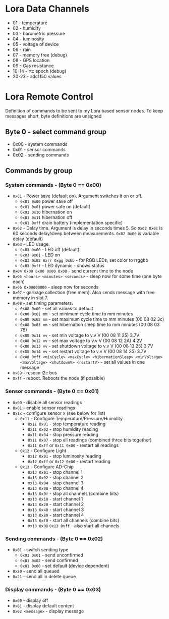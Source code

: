 # Lora Data Channels
* 01 - temperature
* 02 - humidity
* 03 - barometric pressure
* 04 - luminosity
* 05 - voltage of device
* 06 - rain
* 07 - memory free (debug)
* 08 - GPS location
* 09 - Gas resistance
* 10-14 - rtc epoch (debug)
* 20-23 - adc1150 values


# Lora Remote Control

Definition of commands to be sent to my Lora based sensor nodes. To keep messages short, byte definitions are unsigned

## Byte 0 - select command group
* 0x00 - system commands
* 0x01 - sensor commands
* 0x02 - sending commands


## Commands by group
### System commands - (Byte 0 == 0x00)
* `0x01` - Power save (default on). Argument switches it on or off.
  * `0x01 0x00` power save off
  * `0x01 0x01` power safe on (default)
  * `0x01 0x10` hibernation on
  * `0x01 0x11` hibernation off
  * `0x01 0xff` drain battery (implementation specific)
* `0x02` - Delay time. Argument is delay in seconds times 5. So `0x02 0x0c` is 60 seconds delay/sleep between measurements. `0x02 0x00` is variable delay (default)
* `0x03` - LED usage.
  * `0x03 0x00` - LED off (default)
  * `0x03 0x01` - LED on
  * `0x03 0x02 0xrr 0xgg 0xbb` - for RGB LEDs, set color to rrggbb
  * `0x03 0xff` - LED dynamic - shows status
* `0x04 0x00 0x00 0x00 0x00`  - send current time to the node
* `0x05 <hours> <minutes> <seconds>` - sleep now for some time (one byte each)
* `0x06 0x00000000` - sleep now for seconds
* `0x07` - garbage collection (free mem). Also sends message with free memory in slot 7.
* `0x08` - set timing parameters.
  * `0x08 0x00` - set all values to default
  * `0x08 0x01 mm` - set minimum cycle time to mm minutes
  * `0x08 0x02 mm` - set maximum cycle time to mm minutes (00 08 02 3c)
  * `0x08 0x03 mm` - set hibernation sleep time to mm minutes (00 08 03 78)
  * `0x08 0x11 vv` - set min voltage to v.v V (00 08 11 25) 3.7V
  * `0x08 0x12 vv` - set max voltage to v.v V (00 08 12 2A) 4.2V
  * `0x08 0x13 vv` - set shutdown voltage to v.v V (00 08 13 25) 3.7V
  * `0x08 0x14 vv` - set restart  voltage to v.v V (00 08 14 25) 3.7V
  * `0x08 0xff <minCycle> <maxCycle> <hibernationSleep> <minVoltage> <maxVoltage> <shutdownV> <restartV>` - set all values in one message
* `0x09` - rescan i2c bus
* `0xff` - reboot. Reboots the node (if possible)

### Sensor commands - (Byte 0 == 0x01)
* `0x00` - disable all sensor readings
* `0x01` - enable sensor readings
* `0x1x` - configure sensor x (see below for list)
  * `0x11` - Configure Temperature/Pressure/Humidity
    * `0x11 0x01` - stop temperature reading
    * `0x11 0x02` - stop humidity reading
    * `0x11 0x04` - stop pressure reading
    * `0x11 0x07` - stop all readings (combined three bits together)
    * `0x11 0xff` or `0x11 0x00` - restart all readings
  * `0x12` - Configure Light
    * `0x12 0x01` - stop luminosity reading
    * `0x12 0xff` or `0x12 0x00` - restart reading
  * `0x13` - Configure AD-Chip
    * `0x13 0x01` - stop channel 1
    * `0x13 0x02` - stop channel 2
    * `0x13 0x04` - stop channel 3
    * `0x13 0x08` - stop channel 4
    * `0x13 0x0f` - stop all channels (combine bits)
    * `0x13 0x10` - start channel 1
    * `0x13 0x20` - start channel 2
    * `0x13 0x40` - start channel 3
    * `0x13 0x80` - start channel 4
    * `0x13 0xf0` - start all channels (combine bits)
    * `0x13 0x00` `0x13 0xff`  - also start all channels

### Sending commands - (Byte 0 == 0x02)
* `0x01` - switch sending type
  * `0x01 0x01` - send unconfirmed
  * `0x01 0x02` - send confirmed
  * `0x01 0x00` - set default (device dependent)
* `0x20` - send all queued
* `0x21` - send all in delete queue

### Display commands - (Byte 0 == 0x03)
* `0x00` - display off
* `0x01` - display default content
* `0x02 <message>` - display message
